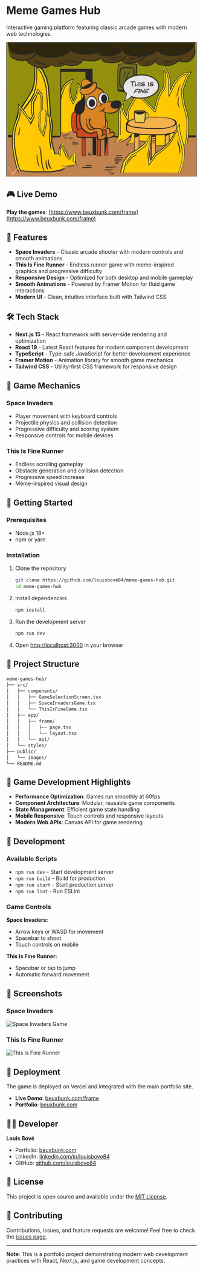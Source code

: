 # Meme Games Hub

Interactive gaming platform featuring classic arcade games with modern web technologies.

![Meme Games Hub](./public/itsFine.jpg)

## 🎮 Live Demo

**Play the games**: [https://www.beuxbunk.com/frame](https://www.beuxbunk.com/frame)

## 🚀 Features

- **Space Invaders** - Classic arcade shooter with modern controls and smooth animations
- **This Is Fine Runner** - Endless runner game with meme-inspired graphics and progressive difficulty
- **Responsive Design** - Optimized for both desktop and mobile gameplay
- **Smooth Animations** - Powered by Framer Motion for fluid game interactions
- **Modern UI** - Clean, intuitive interface built with Tailwind CSS

## 🛠 Tech Stack

- **Next.js 15** - React framework with server-side rendering and optimization
- **React 19** - Latest React features for modern component development
- **TypeScript** - Type-safe JavaScript for better development experience
- **Framer Motion** - Animation library for smooth game mechanics
- **Tailwind CSS** - Utility-first CSS framework for responsive design

## 🎯 Game Mechanics

### Space Invaders
- Player movement with keyboard controls
- Projectile physics and collision detection
- Progressive difficulty and scoring system
- Responsive controls for mobile devices

### This Is Fine Runner
- Endless scrolling gameplay
- Obstacle generation and collision detection
- Progressive speed increase
- Meme-inspired visual design

## 🚀 Getting Started

### Prerequisites
- Node.js 18+ 
- npm or yarn

### Installation

1. Clone the repository
   ```bash
   git clone https://github.com/louisbove84/meme-games-hub.git
   cd meme-games-hub
   ```

2. Install dependencies
   ```bash
   npm install
   ```

3. Run the development server
   ```bash
   npm run dev
   ```

4. Open [http://localhost:3000](http://localhost:3000) in your browser

## 📁 Project Structure

```
meme-games-hub/
├── src/
│   ├── components/
│   │   ├── GameSelectionScreen.tsx
│   │   ├── SpaceInvadersGame.tsx
│   │   └── ThisIsFineGame.tsx
│   ├── app/
│   │   ├── frame/
│   │   │   ├── page.tsx
│   │   │   └── layout.tsx
│   │   └── api/
│   └── styles/
├── public/
│   └── images/
└── README.md
```

## 🎨 Game Development Highlights

- **Performance Optimization**: Games run smoothly at 60fps
- **Component Architecture**: Modular, reusable game components
- **State Management**: Efficient game state handling
- **Mobile Responsive**: Touch controls and responsive layouts
- **Modern Web APIs**: Canvas API for game rendering

## 🔧 Development

### Available Scripts

- `npm run dev` - Start development server
- `npm run build` - Build for production
- `npm run start` - Start production server
- `npm run lint` - Run ESLint

### Game Controls

**Space Invaders:**
- Arrow keys or WASD for movement
- Spacebar to shoot
- Touch controls on mobile

**This Is Fine Runner:**
- Spacebar or tap to jump
- Automatic forward movement

## 📸 Screenshots

### Space Invaders
![Space Invaders Game](./screenshots/space-invaders.png)

### This Is Fine Runner  
![This Is Fine Runner](./screenshots/runner-game.png)

## 🚀 Deployment

The game is deployed on Vercel and integrated with the main portfolio site.

- **Live Demo**: [beuxbunk.com/frame](https://www.beuxbunk.com/frame)
- **Portfolio**: [beuxbunk.com](https://www.beuxbunk.com)

## 👨‍💻 Developer

**Louis Bové**
- Portfolio: [beuxbunk.com](https://www.beuxbunk.com)
- LinkedIn: [linkedin.com/in/louisbove84](https://www.linkedin.com/in/louisbove84/)
- GitHub: [github.com/louisbove84](https://github.com/louisbove84)

## 📄 License

This project is open source and available under the [MIT License](LICENSE).

## 🤝 Contributing

Contributions, issues, and feature requests are welcome! Feel free to check the [issues page](https://github.com/louisbove84/meme-games-hub/issues).

---

**Note**: This is a portfolio project demonstrating modern web development practices with React, Next.js, and game development concepts.
